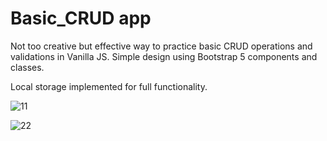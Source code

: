 # Basic_CRUD app

Not too creative but effective way to practice basic CRUD operations and validations in Vanilla JS. Simple design using Bootstrap 5 components and classes.

Local storage implemented for full functionality.

![11](https://user-images.githubusercontent.com/84479630/207737865-e54745b3-61af-4f39-abc0-1bc82f09cf6c.png)

![22](https://user-images.githubusercontent.com/84479630/207737883-82b1b13b-c893-40ff-bcb0-f535a7a2be6d.png)
